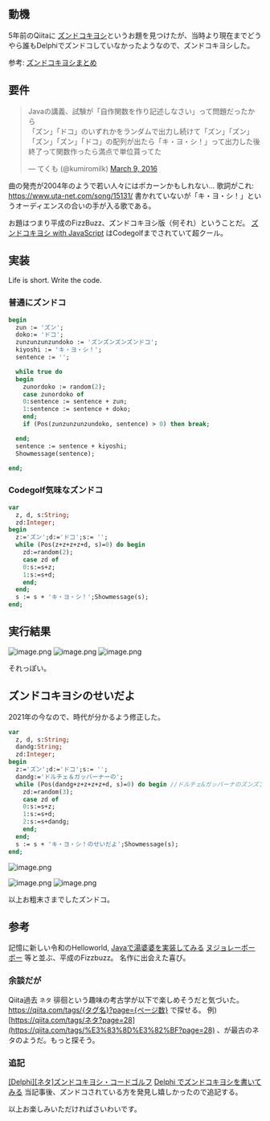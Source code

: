 ## 動機

5年前のQiitaに [ズンドコキヨシ](https://qiita.com/shunsugai@github/items/971a15461de29563bf90)というお題を見つけたが、当時より現在までどうやら誰もDelphiでズンドコしていなかったようなので、ズンドコキヨシした。

参考: [ズンドコキヨシまとめ](https://qiita.com/shunsugai@github/items/971a15461de29563bf90)

## 要件
<blockquote class="twitter-tweet" data-lang="en"><p lang="ja" dir="ltr">Javaの講義、試験が「自作関数を作り記述しなさい」って問題だったから<br>「ズン」「ドコ」のいずれかをランダムで出力し続けて「ズン」「ズン」「ズン」「ズン」「ドコ」の配列が出たら「キ・ヨ・シ！」って出力した後終了って関数作ったら満点で単位貰ってた</p>&mdash; てくも (@kumiromilk) <a href="https://twitter.com/kumiromilk/status/707437861881180160">March 9, 2016</a></blockquote>
<script async src="//platform.twitter.com/widgets.js" charset="utf-8"></script>

曲の発売が2004年のようで若い人々にはポカーンかもしれない...
歌詞がこれ: https://www.uta-net.com/song/15131/
書かれていないが「キ・ヨ・シ！」というオーディエンスの合いの手が入る歌である。

お題はつまり平成のFizzBuzz、ズンドコキヨシ版（何それ）ということだ。
[ズンドコキヨシ with JavaScript](https://qiita.com/n4o847/items/432fd0f6e31d7367ad73) はCodegolfまでされていて超クール。

## 実装
Life is short. Write the code. 

### 普通にズンドコ
```zundoko.pas
begin
  zun := 'ズン';
  doko:= 'ドコ';
  zunzunzunzundoko := 'ズンズンズンズンドコ';
  kiyoshi := 'キ・ヨ・シ！';
  sentence := '';

  while true do
  begin
    zunordoko := random(2);
    case zunordoko of
    0:sentence := sentence + zun;
    1:sentence := sentence + doko;
    end;
    if (Pos(zunzunzunzundoko, sentence) > 0) then break;      

  end;
  sentence := sentence + kiyoshi;
  Showmessage(sentence);

end;
```


### Codegolf気味なズンドコ

```zundoko_codegolf.pas
var
  z, d, s:String;
  zd:Integer;
begin
  z:='ズン';d:='ドコ';s:= '';
  while (Pos(z+z+z+z+d, s)=0) do begin
    zd:=random(2);
    case zd of
    0:s:=s+z;
    1:s:=s+d;
    end;
  end;
  s := s + 'キ・ヨ・シ！';Showmessage(s);
end;
```

## 実行結果
![image.png](https://qiita-image-store.s3.ap-northeast-1.amazonaws.com/0/93824/9dc3b252-5d4e-9f8d-df58-7f913d03751a.png)
![image.png](https://qiita-image-store.s3.ap-northeast-1.amazonaws.com/0/93824/f0ece52f-347b-7b24-fb0f-c84e7b098445.png)
![image.png](https://qiita-image-store.s3.ap-northeast-1.amazonaws.com/0/93824/1ba42497-3bc3-5536-2c6b-bd0a6e342404.png)

それっぽい。


## ズンドコキヨシのせいだよ

2021年の今なので、時代が分かるよう修正した。

```zundoko_dandg.pas
var
  z, d, s:String;
  dandg:String;
  zd:Integer;
begin
  z:='ズン';d:='ドコ';s:= '';
  dandg:='ドルチェ＆ガッバーナーの';
  while (Pos(dandg+z+z+z+z+d, s)=0) do begin //ドルチェ&ガッバーナのズンズンズンズンドコ
    zd:=random(3);
    case zd of
    0:s:=s+z;
    1:s:=s+d;
    2:s:=s+dandg;
    end;
  end;
  s := s + 'キ・ヨ・シ！のせいだよ';Showmessage(s);
end;

```

![image.png](https://qiita-image-store.s3.ap-northeast-1.amazonaws.com/0/93824/f93b2ced-2a61-c67b-cfb4-69555be103f5.png)

![image.png](https://qiita-image-store.s3.ap-northeast-1.amazonaws.com/0/93824/d4c9deff-c740-84dd-045f-ea8ad9ceb299.png)
![image.png](https://qiita-image-store.s3.ap-northeast-1.amazonaws.com/0/93824/d65da7cf-b923-794f-ba0b-8da03e15ff97.png)


以上お粗末さまでしたズンドコ。

## 参考

記憶に新しい令和のHelloworld, [Javaで湯婆婆を実装してみる](https://qiita.com/Nemesis/items/c7192a7c510788d2cba2) 
[ヌジョレーボーボー](https://qiita.com/mattn/items/ae764601862b0073071e) 等と並ぶ、平成のFizzbuzz。
名作に出会えた喜び。

### 余談だが

Qiita過去 `ネタ` 徘徊という趣味の考古学が以下で楽しめそうだと気づいた。
https://qiita.com/tags/{タグ名}?page={ページ数} で探せる。
例) [https://qiita.com/tags/ネタ?page=28](https://qiita.com/tags/%E3%83%8D%E3%82%BF?page=28)
、が最古のネタのようだ。もっと探そう。

### 追記

[[Delphi][ネタ]ズンドコキヨシ・コードゴルフ](https://qiita.com/pik/items/9ddb684967a5bec4d970)
[Delphi でズンドコキヨシを書いてみる](https://qiita.com/ht_deko/items/a066ea4be3afee7e8ef5)
当記事後、ズンドコされている方を発見し嬉しかったので追記する。


以上お楽しみいただければさいわいです。
